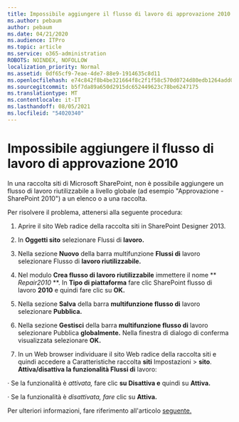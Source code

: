 ```yaml
---
title: Impossibile aggiungere il flusso di lavoro di approvazione 2010
ms.author: pebaum
author: pebaum
ms.date: 04/21/2020
ms.audience: ITPro
ms.topic: article
ms.service: o365-administration
ROBOTS: NOINDEX, NOFOLLOW
localization_priority: Normal
ms.assetid: 0df65cf9-7eae-4de7-88e9-1914635c8d11
ms.openlocfilehash: e74c842f8b4be321664f8c2f1f58c570d0724d80edb1264add0647bf313bc82f
ms.sourcegitcommit: b5f7da89a650d2915dc652449623c78be6247175
ms.translationtype: MT
ms.contentlocale: it-IT
ms.lasthandoff: 08/05/2021
ms.locfileid: "54020340"
---
```

# <a name="unable-to-add-2010-approval-workflow"></a>Impossibile aggiungere il flusso di lavoro di approvazione 2010

In una raccolta siti di Microsoft SharePoint, non è possibile aggiungere un flusso di lavoro riutilizzabile a livello globale (ad esempio "Approvazione - SharePoint 2010") a un elenco o a una raccolta.
  
Per risolvere il problema, attenersi alla seguente procedura: 
  
1. Aprire il sito Web radice della raccolta siti in SharePoint Designer 2013.
  
2. In **Oggetti sito** selezionare Flussi di **lavoro.** 
  
3. Nella sezione **Nuovo** della barra multifunzione **Flussi di** lavoro selezionare Flusso di **lavoro riutilizzabile.** 
  
4. Nel modulo **Crea flusso di lavoro riutilizzabile** immettere il nome ** *Repair2010* **. In **Tipo di piattaforma** fare clic SharePoint flusso di lavoro **2010** e quindi fare clic su **OK.** 
  
1. Nella sezione **Salva** della barra **multifunzione flusso di** lavoro selezionare **Pubblica.** 
  
2. Nella sezione **Gestisci** della barra **multifunzione flusso di** lavoro selezionare Pubblica **globalmente.** Nella finestra di dialogo di conferma visualizzata selezionare **OK.** 
  
3. In un Web browser individuare il sito Web radice della raccolta siti e quindi accedere a Caratteristiche raccolta **siti** Impostazioni \> **sito**. **Attiva/disattiva la funzionalità Flussi di** lavoro: 
  
· Se la funzionalità è *attivata,* fare clic **su Disattiva e** quindi su **Attiva.** 
  
· Se la funzionalità è *disattivata, fare* clic su **Attiva.** 
  
Per ulteriori informazioni, fare riferimento all'articolo [seguente.](https://go.microsoft.com/fwlink/?linkid=2047770&amp;clcid=0x409)
  

